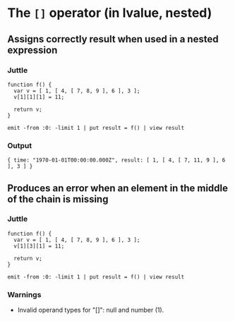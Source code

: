# The `[]` operator (in lvalue, nested)

## Assigns correctly result when used in a nested expression

### Juttle

    function f() {
      var v = [ 1, [ 4, [ 7, 8, 9 ], 6 ], 3 ];
      v[1][1][1] = 11;

      return v;
    }

    emit -from :0: -limit 1 | put result = f() | view result

### Output

    { time: "1970-01-01T00:00:00.000Z", result: [ 1, [ 4, [ 7, 11, 9 ], 6 ], 3 ] }

## Produces an error when an element in the middle of the chain is missing

### Juttle

    function f() {
      var v = [ 1, [ 4, [ 7, 8, 9 ], 6 ], 3 ];
      v[1][3][1] = 11;

      return v;
    }

    emit -from :0: -limit 1 | put result = f() | view result

### Warnings

  * Invalid operand types for "[]": null and number (1).
